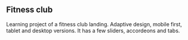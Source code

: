 ## Fitness club
Learning project of a fitness club landing. Adaptive design, mobile first, tablet and desktop versions. It has a few sliders, accordeons and tabs. 
